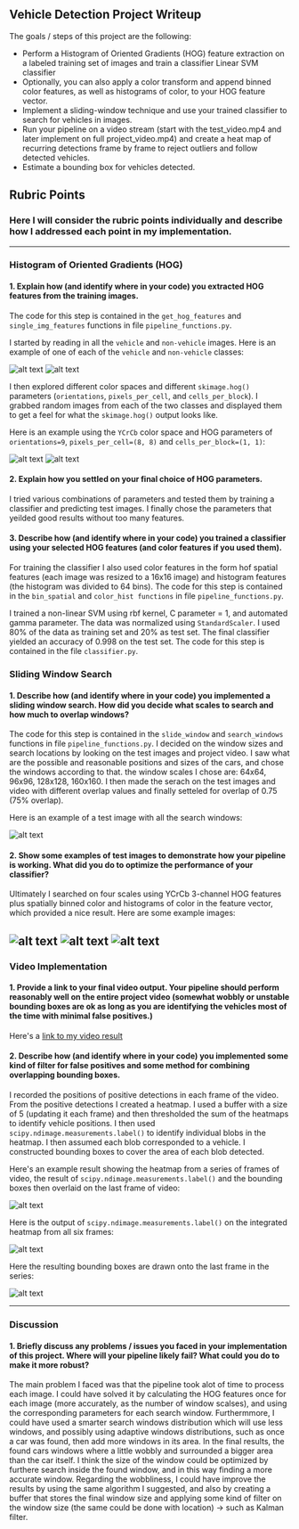 ## Vehicle Detection Project Writeup

The goals / steps of this project are the following:

* Perform a Histogram of Oriented Gradients (HOG) feature extraction on a labeled training set of images and train a classifier Linear SVM classifier
* Optionally, you can also apply a color transform and append binned color features, as well as histograms of color, to your HOG feature vector. 
* Implement a sliding-window technique and use your trained classifier to search for vehicles in images.
* Run your pipeline on a video stream (start with the test_video.mp4 and later implement on full project_video.mp4) and create a heat map of recurring detections frame by frame to reject outliers and follow detected vehicles.
* Estimate a bounding box for vehicles detected.

[//]: # (Image References)
[image1]: ./output_images/car.png
[image2]: ./output_images/not_car.png
[image3]: ./output_images/hog_source1.jpg
[image11]: ./output_images/hog1.jpg
[image4]: ./output_images/windows.jpg
[image5]: ./output_images/hot2.jpg
[image6]: ./output_images/hot5.jpg
[image7]: ./output_images/hot1.jpg
[image8]: ./output_images/heat.jpg
[image9]: ./output_images/labels.jpg
[image10]: ./output_images/final_img.jpg
[video1]: ./output_videos/project_video.mp4

## Rubric Points
### Here I will consider the rubric points individually and describe how I addressed each point in my implementation.  

---
### Histogram of Oriented Gradients (HOG)

#### 1. Explain how (and identify where in your code) you extracted HOG features from the training images.

The code for this step is contained in the `get_hog_features` and `single_img_features` functions in file `pipeline_functions.py`.  

I started by reading in all the `vehicle` and `non-vehicle` images.  Here is an example of one of each of the `vehicle` and `non-vehicle` classes:

![alt text][image1]  ![alt text][image2]

I then explored different color spaces and different `skimage.hog()` parameters (`orientations`, `pixels_per_cell`, and `cells_per_block`).  I grabbed random images from each of the two classes and displayed them to get a feel for what the `skimage.hog()` output looks like.

Here is an example using the `YCrCb` color space and HOG parameters of `orientations=9`, `pixels_per_cell=(8, 8)` and `cells_per_block=(1, 1)`:


![alt text][image3] ![alt text][image11]

#### 2. Explain how you settled on your final choice of HOG parameters.

I tried various combinations of parameters and tested them by training a classifier and predicting test images. I finally chose the parameters that yeilded good results without too many features. 

#### 3. Describe how (and identify where in your code) you trained a classifier using your selected HOG features (and color features if you used them).

For training the classifier I also used color features in the form hof spatial features (each image was resized to a 16x16 image) and histogram features (the histogram was divided to 64 bins). The code for this step is contained in the `bin_spatial` and `color_hist functions` in file `pipeline_functions.py`. 

I trained a non-linear SVM using rbf kernel, C parameter = 1, and automated gamma parameter. The data was normalized using `StandardScaler`. I used 80% of the data as training set and 20% as test set. The final classifier yielded an accuracy of 0.998 on the test set. The code for this step is contained in the file `classifier.py`. 

### Sliding Window Search

#### 1. Describe how (and identify where in your code) you implemented a sliding window search.  How did you decide what scales to search and how much to overlap windows?

The code for this step is contained in the `slide_window` and `search_windows` functions in file `pipeline_functions.py`.
I decided on the window sizes and search locations by looking on the test images and project video. I saw what are the possible and reasonable positions and sizes of the cars, and chose the windows according to that. the window scales I chose are: 64x64, 96x96, 128x128, 160x160.
I then made the serach on the test images and video with different overlap values and finally setteled for overlap of 0.75 (75% overlap). 

Here is an example of a test image with all the search windows:

![alt text][image4]

#### 2. Show some examples of test images to demonstrate how your pipeline is working.  What did you do to optimize the performance of your classifier?

Ultimately I searched on four scales using YCrCb 3-channel HOG features plus spatially binned color and histograms of color in the feature vector, which provided a nice result.  Here are some example images:

![alt text][image5]
![alt text][image6]
![alt text][image7]
---

### Video Implementation

#### 1. Provide a link to your final video output.  Your pipeline should perform reasonably well on the entire project video (somewhat wobbly or unstable bounding boxes are ok as long as you are identifying the vehicles most of the time with minimal false positives.)
Here's a [link to my video result](./output_videos/project_video.mp4)


#### 2. Describe how (and identify where in your code) you implemented some kind of filter for false positives and some method for combining overlapping bounding boxes.

I recorded the positions of positive detections in each frame of the video. From the positive detections I created a heatmap. I used a buffer with a size of 5 (updating it each frame) and then thresholded the sum of the heatmaps to identify vehicle positions.  I then used `scipy.ndimage.measurements.label()` to identify individual blobs in the heatmap.  I then assumed each blob corresponded to a vehicle.  I constructed bounding boxes to cover the area of each blob detected.  

Here's an example result showing the heatmap from a series of frames of video, the result of `scipy.ndimage.measurements.label()` and the bounding boxes then overlaid on the last frame of video:

![alt text][image8]

Here is the output of `scipy.ndimage.measurements.label()` on the integrated heatmap from all six frames:

![alt text][image9]

Here the resulting bounding boxes are drawn onto the last frame in the series:

![alt text][image10]



---

### Discussion

#### 1. Briefly discuss any problems / issues you faced in your implementation of this project.  Where will your pipeline likely fail?  What could you do to make it more robust?

The main problem I faced was that the pipeline took alot of time to process each image. I could have solved it by calculating the HOG features once for each image (more accurately, as the number of window scalses), and using the corresponding parameters for each search window. Furthermmore, I could have used a smarter search windows distribution which will use less windows, and possibly using adaptive windows distributions, such as once a car was found, then add more windows in its area.
In the final results, the found cars windows where a little wobbly and surrounded a bigger area than the car itself. I think the size of the window could be optimized by furthere search inside the found window, and in this way finding a more accurate window. Regarding the wobbliness, I could have improve the results by using the same algorithm I suggested, and also by creating a buffer that stores the final window size and applying some kind of filter on the window size (the same could be done with location) -> such as Kalman filter.

